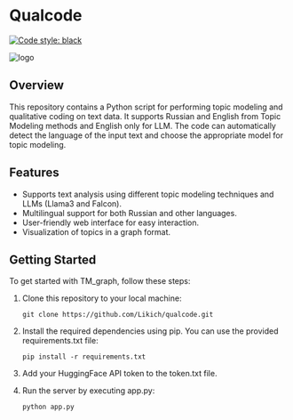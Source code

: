 # Qualcode
[![Code style: black](https://img.shields.io/badge/code%20style-black-000000.svg)](https://github.com/psf/black)


![logo](https://github.com/user-attachments/assets/b30a4780-33c4-49ea-b114-478e8d85f74a)


## Overview

This repository contains a Python script for performing topic modeling and qualitative coding on text data. It supports Russian and English from Topic Modeling methods and English only for LLM. The code can automatically detect the language of the input text and choose the appropriate model for topic modeling.

## Features

- Supports text analysis using different topic modeling techniques and LLMs (Llama3 and Falcon).
- Multilingual support for both Russian and other languages.
- User-friendly web interface for easy interaction.
- Visualization of topics in a graph format.

## Getting Started

To get started with TM_graph, follow these steps:

1. Clone this repository to your local machine:
   ```
   git clone https://github.com/Likich/qualcode.git
   ```

2. Install the required dependencies using pip. You can use the provided requirements.txt file:


   ```
   pip install -r requirements.txt
   ```

3. Add your HuggingFace API token to the token.txt file.

4. Run the server by executing app.py:

   ```
   python app.py
   ```


